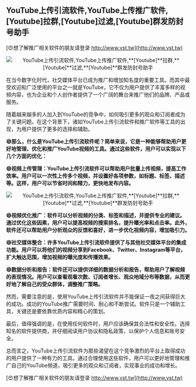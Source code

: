 ## **YouTube上传引流软件,YouTube上传推广软件,**[Youtube]**拉群,**[Youtube]**过滤,**[Youtube]**群发防封号助手**

[😍想了解推广相关软件的朋友请登录 http://www.vst.tw](http://www.vst.tw)

 <center><img src="https://vst.tw/MP4/tuiguang/png/0.png" alt="YouTube上传引流软件,YouTube上传推广软件,**[Youtube]**拉群,**[Youtube]**过滤,**[Youtube]**群发防封号助手"></center>

在当今数字化时代，社交媒体平台已成为推广和增加知名度的重要工具。而其中最受欢迎和广泛使用的平台之一就是YouTube，它不仅为用户提供了丰富多样的视频内容，也为企业和个人创作者提供了一个广阔的舞台来推广他们的品牌、产品或服务。

随着越来越多的人加入到YouTube的竞争中，如何吸引更多的观众和订阅者成为了关键问题。在这个背景下，诸如YouTube上传引流软件和推广软件等工具的出现，为用户提供了更多的选择和辅助。

**😄那么，什么是YouTube上传引流软件呢？简单来说，它是一种能够帮助用户更好地管理、优化和推广YouTube视频的工具。通过这些软件，用户可以实现以下几个方面的优化：**

**😄视频上传管理：YouTube上传引流软件可以帮助用户批量上传视频，提高工作效率。用户可以一次性上传多个视频，并设置好各项参数，如标题、标签、描述等。这样，用户可以节省时间和精力，更快地发布内容。**

 <center><img src="https://vst.tw/MP4/tuiguang/png/2.png" alt="YouTube上传引流软件,YouTube上传推广软件,**[Youtube]**拉群,**[Youtube]**过滤,**[Youtube]**群发防封号助手"></center>

**😄视频优化推广：软件可以分析视频的分类、标签和描述，并提供专业的建议。通过优化这些因素，用户可以提高视频的搜索排名，提升曝光率和点击率。此外，软件还可以帮助用户分析观众的反馈和喜好，进一步优化视频内容，增加吸引力。**

**😄社交媒体整合：许多YouTube上传引流软件提供了与其他社交媒体平台的集成功能。用户可以将他们的视频分享到Facebook、Twitter、Instagram等平台，扩大触达范围，增加视频的曝光度和传播效果。**

**😄数据分析和报告：软件还可以提供详细的数据分析和报告，帮助用户了解视频的表现情况。用户可以查看观看次数、订阅者增长、观众地域分布等数据，从而更好地了解自己的受众群体，调整推广策略。**

然而，需要注意的是，使用YouTube上传引流软件并不能保证一夜之间获得巨大的成功。成功的YouTube推广需要时间、耐心和不断尝试。软件只是一个辅助工具，关键还是要依靠优质内容和精心的策划。

最后，值得强调的是，在使用任何软件时，用户应该确保其合法性和安全性。选择知名的软件提供商，并仔细阅读用户协议和隐私政策，以保护个人信息和账号安全。

总而言之，YouTube上传引流软件为那些渴望在这个竞争激烈的平台上取得成功的用户提供了一种有力的工具。通过合理使用这些软件，用户可以更好地管理和推广自己的YouTube频道，吸引更多的观众和订阅者，实现事业的成功和增长。

[😍想了解推广相关软件的朋友请登录 http://www.vst.tw](http://www.vst.tw)



